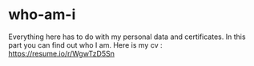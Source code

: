 # who-am-i


Everything here has to do with my personal data and certificates. In this part you can find out who I am.
Here is my cv : https://resume.io/r/WgwTzD5Sn
